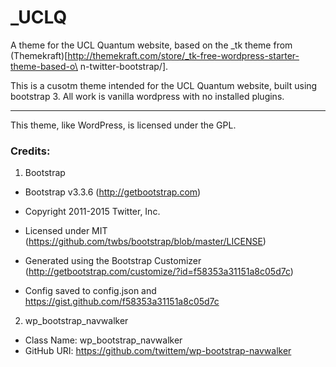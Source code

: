 # _UCLQ

A theme for the UCL Quantum website, based on the _tk theme from (Themekraft)[http://themekraft.com/store/_tk-free-wordpress-starter-theme-based-o\
n-twitter-bootstrap/].

This is a cusotm theme intended for the UCL Quantum website, built using bootstrap 3. All work is vanilla wordpress with no installed plugins.

*************************************************************

This theme, like WordPress, is licensed under the GPL.

### Credits:

1. Bootstrap

 * Bootstrap v3.3.6 (http://getbootstrap.com)
 * Copyright 2011-2015 Twitter, Inc.
 * Licensed under MIT (https://github.com/twbs/bootstrap/blob/master/LICENSE)

 * Generated using the Bootstrap Customizer (http://getbootstrap.com/customize/?id=f58353a31151a8c05d7c)
 * Config saved to config.json and https://gist.github.com/f58353a31151a8c05d7c

2. wp_bootstrap_navwalker

* Class Name: wp_bootstrap_navwalker
* GitHub URI: https://github.com/twittem/wp-bootstrap-navwalker
